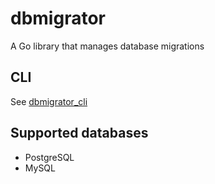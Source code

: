 # dbmigrator

A Go library that manages database migrations

## CLI
See [dbmigrator_cli](github.com/dhanekom/dbmigrator_cli)

## Supported databases

- PostgreSQL
- MySQL